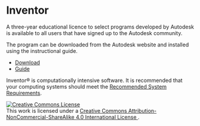 Inventor
====

A three-year educational licence to select programs developed by Autodesk is available to all users that have signed up to the Autodesk community.

The program can be downloaded from the Autodesk website and installed using the instructional guide.

* [Download](http://www.autodesk.com/education/free-software/inventor-professionalInstallation)
* [Guide](https://swat.eng.vt.edu/Installation/Inventor)

Inventor® is computationally intensive software.
It is recommended that your computing systems should meet the
[Recommended System Requirements](https://knowledge.autodesk.com/support/inventor-products/troubleshooting/caas/sfdcarticles/sfdcarticles/System-requirements-for-Autodesk-Inventor-2016-products.html).


<a rel="license" href="http://creativecommons.org/licenses/by-nc-sa/4.0/">
  <img alt="Creative Commons License" style="border-width:0" src="https://i.creativecommons.org/l/by-nc-sa/4.0/88x31.png" />
</a><br />
This work is licensed under a
<a rel="license" href="http://creativecommons.org/licenses/by-nc-sa/4.0/">
  Creative Commons Attribution-NonCommercial-ShareAlike 4.0 International License
</a>.
